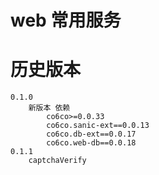 # web 常用服务

# 历史版本

```
0.1.0
    新版本 依赖
        co6co>=0.0.33
        co6co.sanic-ext==0.0.13
        co6co.db-ext==0.0.17
        co6co.web-db==0.0.18
0.1.1
    captchaVerify
```
